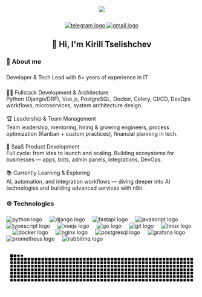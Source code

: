 <div align="center">
  <img height="180" src="https://camo.githubusercontent.com/cccc14860ce6b0c3fbf2b6a50565ba3f38de101a360e4e7eb963f690d06b2dcf/68747470733a2f2f692e67697068792e636f6d2f6d656469612f76312e59326c6b505463354d4749334e6a457863544a7a4d4731346133497965577730636e593264476b334f477879627a6c7265445a32646e4a6962334670644855336132687164695a6c634431324d563970626e526c636d35686246396e61575a66596e6c666157516d5933513963772f35654c4472456152474865677832466546322f67697068792e676966"  />
</div>

###

<div align="center">
  <a href="https://t.me/bubaley" target="_blank">
    <img src="https://img.shields.io/static/v1?message=Telegram&logo=telegram&label=&color=2CA5E0&logoColor=white&labelColor=&style=flat" height="20" alt="telegram logo"  />
  </a>
  <a href="mailto:bubaley.ru@gmail.com" target="_blank">
    <img src="https://img.shields.io/static/v1?message=Gmail&logo=gmail&label=&color=D14836&logoColor=white&labelColor=&style=flat" height="20" alt="gmail logo"  />
  </a>
</div>

###

<h2 align="center">👋 Hi, I'm Kirill Tselishchev</h2>

###

<h3 align="left">💬 About me</h3>

###

<p align="left">Developer & Tech Lead with 6+ years of experience in IT</p>

###

<p align="left">🧑‍💻 Fullstack Development & Architecture<br>Python (Django/DRF), Vue.js, PostgreSQL, Docker, Celery, CI/CD, DevOps workflows, microservices, system architecture design.<br><br>🏆 Leadership & Team Management<br>Team leadership, mentoring, hiring & growing engineers, process optimization (Kanban + custom practices), financial planning in tech.<br><br>🚀 SaaS Product Development<br>Full cycle: from idea to launch and scaling. Building ecosystems for businesses — apps, bots, admin panels, integrations, DevOps.<br><br>📚 Currently Learning & Exploring<br>AI, automation, and integration workflows — diving deeper into AI technologies and building advanced services with n8n.</p>

###

<h3 align="left">⚙️ Technologies</h3>

###

<div align="left">
  <img src="https://skillicons.dev/icons?i=py" height="24" alt="python logo"  />
  <img width="12" />
  <img src="https://skillicons.dev/icons?i=django" height="24" alt="django logo"  />
  <img width="12" />
  <img src="https://skillicons.dev/icons?i=fastapi" height="24" alt="fastapi logo"  />
  <img width="12" />
  <img src="https://skillicons.dev/icons?i=js" height="24" alt="javascript logo"  />
  <img width="12" />
  <img src="https://skillicons.dev/icons?i=ts" height="24" alt="typescript logo"  />
  <img width="12" />
  <img src="https://skillicons.dev/icons?i=vue" height="24" alt="vuejs logo"  />
  <img width="12" />
  <img src="https://cdn.jsdelivr.net/gh/devicons/devicon/icons/go/go-original.svg" height="24" alt="go logo"  />
  <img width="12" />
  <img src="https://cdn.jsdelivr.net/gh/devicons/devicon/icons/git/git-original.svg" height="24" alt="git logo"  />
  <img width="12" />
  <img src="https://cdn.jsdelivr.net/gh/devicons/devicon/icons/linux/linux-original.svg" height="24" alt="linux logo"  />
  <img width="12" />
  <img src="https://cdn.simpleicons.org/docker/2496ED" height="24" alt="docker logo"  />
  <img width="12" />
  <img src="https://cdn.simpleicons.org/nginx/009639" height="24" alt="nginx logo"  />
  <img width="12" />
  <img src="https://cdn.jsdelivr.net/gh/devicons/devicon/icons/postgresql/postgresql-original.svg" height="24" alt="postgresql logo"  />
  <img width="12" />
  <img src="https://cdn.jsdelivr.net/gh/devicons/devicon/icons/grafana/grafana-original.svg" height="24" alt="grafana logo"  />
  <img width="12" />
  <img src="https://cdn.jsdelivr.net/gh/devicons/devicon/icons/prometheus/prometheus-original.svg" height="24" alt="prometheus logo"  />
  <img width="12" />
  <img src="https://skillicons.dev/icons?i=rabbitmq" height="24" alt="rabbitmq logo"  />
</div>

###

<img src="https://raw.githubusercontent.com/bubaley/bubaley/output/snake.svg" alt="Snake animation" />

###
